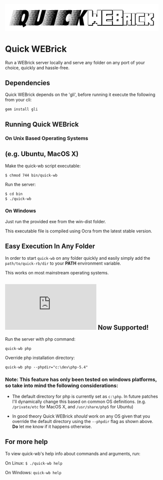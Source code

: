 ![quick-wb logo](https://github.com/jeanlescure/quick-wb/raw/master/misc/logo.png)

# Quick WEBrick

Run a WEBrick server locally and serve any folder on any port of your choice, quickly and hassle-free.

## Dependencies

Quick WEBrick depends on the 'gli', before running it execute the following from your cli:

    gem install gli
    
## Running Quick WEBrick

### On Unix Based Operating Systems
## (e.g. Ubuntu, MacOS X)

Make the quick-wb script executable:

    $ chmod 744 bin/quick-wb

Run the server:

    $ cd bin
    $ ./quick-wb
    
### On Windows

Just run the provided exe from the win-dist folder.

This executable file is compiled using Ocra from the latest stable version.

## Easy Execution In Any Folder

In order to start `quick-wb` on any folder quickly and easily simply add the `path/to/quick-rb/dir` to your **PATH** environment variable.

This works on most mainstream operating systems.

## ![PHP](http://www.php.net/images/logo.php) Now Supported!

Run the server with php command:

    quick-wb php
    
Override php installation directory:

    quick-wb php --phpdir="c:\dev\php-5.4"

### Note: This feature has only been tested on windows platforms, so take into mind the following considerations:

* The default directory for php is currently set as `c:\php`. In future patches I'll dynamically change this based on common OS definitions. (e.g. `/private/etc` for MacOS X, and `/usr/share/php5` for Ubuntu)

* In good theory Quick WEBrick *should* work on any OS given that you override the default directory using the `--phpdir` flag as shown above. **Do** let me know if it happens otherwise.

## For more help

To view quick-wb's help info about commands and arguments, run:

On Linux: `$ ./quick-wb help`

On Windows: `quick-wb help`